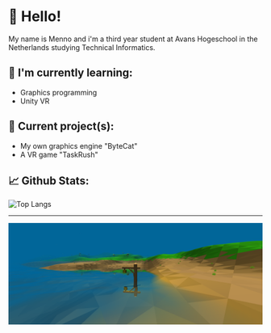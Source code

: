 # 👋 Hello!

My name is Menno and i'm a third year student at Avans Hogeschool in the Netherlands studying Technical Informatics.


## 🌱 I'm currently learning:
- Graphics programming
- Unity VR


## 👷 Current project(s):
- My own graphics engine "ByteCat"
- A VR game "TaskRush"


## 📈 Github Stats:
![Top Langs](https://github-readme-stats.vercel.app/api/top-langs/?username=CodingWithMenno&layout=compact&theme=vision-friendly-dark)

---
[![Water](ja.png)](https://github.com/CodingWithMenno/3DGame)
